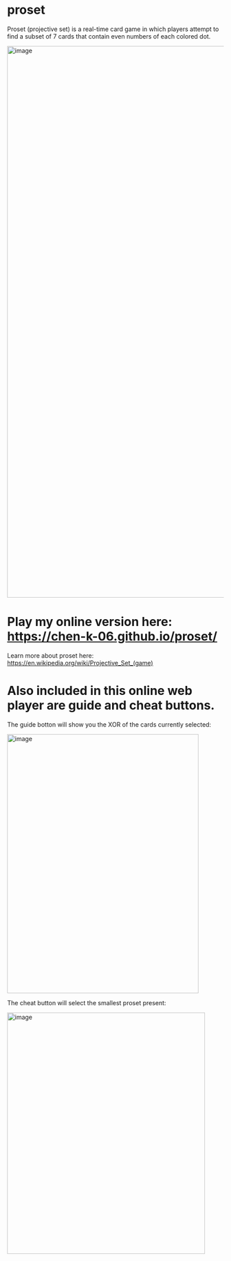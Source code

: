# proset
Proset (projective set) is a real-time card game in which players attempt to find a subset of 7 cards that contain even numbers of each colored dot. 

<img width="2032" height="1280" alt="image" src="https://github.com/user-attachments/assets/bce46d57-b2dc-4565-881b-853537303480" />

# Play my online version here: https://chen-k-06.github.io/proset/

Learn more about proset here: https://en.wikipedia.org/wiki/Projective_Set_(game)

# Also included in this online web player are guide and cheat buttons. 
The guide botton will show you the XOR of the cards currently selected:

<img width="445" height="601" alt="image" src="https://github.com/user-attachments/assets/112280f5-e73a-4f86-b009-85dcad3eed63" />

The cheat button will select the smallest proset present: 

<img width="460" height="560" alt="image" src="https://github.com/user-attachments/assets/6395af02-28c5-491d-a417-3d32ba425e41" />

